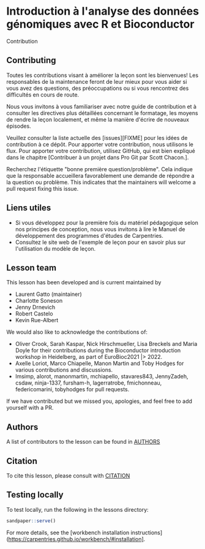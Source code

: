# Introduction à l'analyse des données génomiques avec R et Bioconductor

Contribution

## Contributing

Toutes les contributions visant à améliorer la leçon sont les bienvenues! Les responsables de la maintenance feront de leur mieux pour vous aider si vous avez des questions, des préoccupations ou si vous rencontrez des difficultés en cours de route.

Nous vous invitons à vous familiariser avec notre guide de contribution et à consulter les directives plus détaillées concernant le formatage, les moyens de rendre la leçon localement, et même la manière d'écrire de nouveaux épisodes.

Veuillez consulter la liste actuelle des [issues][FIXME] pour les idées de contribution à ce dépôt. Pour apporter votre contribution, nous utilisons le flux. Pour apporter votre contribution, utilisez GitHub, qui est bien expliqué dans le chapitre [Contribuer à un projet dans Pro Git par Scott Chacon.].

Recherchez l'étiquette "bonne première question/problème". Cela indique que la responsable accueillera favorablement une demande de répondre a la question ou problème. This
indicates that the maintainers will welcome a pull request fixing this
issue.

## Liens utiles

- Si vous développez pour la première fois du matériel pédagogique selon nos principes de conception, nous vous invitons à lire le Manuel de développement des programmes d'études de Carpentries.
- Consultez le site web de l'exemple de leçon pour en savoir plus sur l'utilisation du modèle de leçon.

## Lesson team

This lesson has been developed and is current maintained by

- Laurent Gatto (maintainer)
- Charlotte Soneson
- Jenny Drnevich
- Robert Castelo
- Kevin Rue-Albert

We would also like to acknowledge the contributions of:

- Oliver Crook, Sarah Kaspar, Nick Hirschmueller, Lisa Breckels and Maria Doyle for their contributions during the Bioconductor introduction workshop in Heidelberg, as part of EuroBioc2021 |> 2022.
- Axelle Loriot, Marco Chiapelle, Manon Martin and Toby Hodges for various contributions and discussions.
- lmsimp, alorot, manonmartin, mchiapello, stavares843, JennyZadeh, csdaw, ninja-1337, fursham-h, lagerratrobe, fmichonneau, federicomarini, tobyhodges for pull requests.

If we have contributed but we missed you, apologies, and feel free to add yourself with a PR.

## Authors

A list of contributors to the lesson can be found in [AUTHORS](AUTHORS)

## Citation

To cite this lesson, please consult with [CITATION](CITATION)

[lesson-example]: https://carpentries.github.io/lesson-example
[cdh]: https://cdh.carpentries.org

## Testing locally

To test locally, run the following in the lessons directory:

```r
sandpaper::serve()
```

For more details, see the [workbench installation
instructions](https://carpentries.github.io/workbench/#installation].

